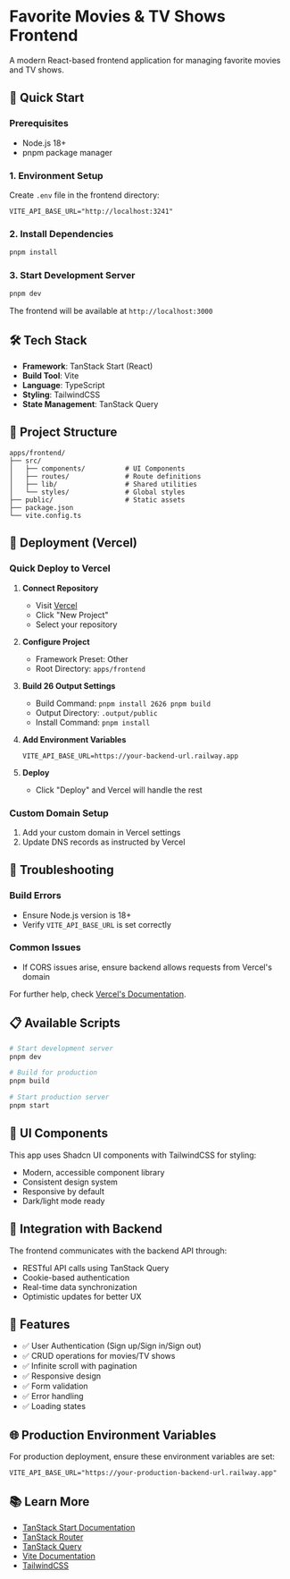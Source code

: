 # Favorite Movies & TV Shows Frontend

A modern React-based frontend application for managing favorite movies and TV shows.

## 🚀 Quick Start

### Prerequisites

- Node.js 18+
- pnpm package manager

### 1. Environment Setup

Create `.env` file in the frontend directory:

```env
VITE_API_BASE_URL="http://localhost:3241"
```

### 2. Install Dependencies

```bash
pnpm install
```

### 3. Start Development Server

```bash
pnpm dev
```

The frontend will be available at `http://localhost:3000`

## 🛠️ Tech Stack

- **Framework**: TanStack Start (React)
- **Build Tool**: Vite
- **Language**: TypeScript
- **Styling**: TailwindCSS
- **State Management**: TanStack Query

## 📁 Project Structure

```
apps/frontend/
├── src/
│   ├── components/          # UI Components
│   ├── routes/              # Route definitions
│   ├── lib/                 # Shared utilities
│   └── styles/              # Global styles
├── public/                  # Static assets
├── package.json
└── vite.config.ts
```

## 🚀 Deployment (Vercel)

### Quick Deploy to Vercel

1. **Connect Repository**
    - Visit [Vercel](https://vercel.com)
    - Click "New Project"
    - Select your repository

2. **Configure Project**
    - Framework Preset: Other
    - Root Directory: `apps/frontend`

3. **Build  26 Output Settings**
    - Build Command: `pnpm install  26 26 pnpm build`
    - Output Directory: `.output/public`
    - Install Command: `pnpm install`

4. **Add Environment Variables**

    ```env
    VITE_API_BASE_URL=https://your-backend-url.railway.app
    ```

5. **Deploy**
    - Click "Deploy" and Vercel will handle the rest

### Custom Domain Setup

1. Add your custom domain in Vercel settings
2. Update DNS records as instructed by Vercel

## 🔧 Troubleshooting

### Build Errors

- Ensure Node.js version is 18+
- Verify `VITE_API_BASE_URL` is set correctly

### Common Issues

- If CORS issues arise, ensure backend allows requests from Vercel's domain

For further help, check [Vercel's Documentation](https://vercel.com/docs).

## 📋 Available Scripts

```bash
# Start development server
pnpm dev

# Build for production
pnpm build

# Start production server
pnpm start
```

## 🎨 UI Components

This app uses Shadcn UI components with TailwindCSS for styling:

- Modern, accessible component library
- Consistent design system
- Responsive by default
- Dark/light mode ready

## 🔗 Integration with Backend

The frontend communicates with the backend API through:

- RESTful API calls using TanStack Query
- Cookie-based authentication
- Real-time data synchronization
- Optimistic updates for better UX

## 📝 Features

- ✅ User Authentication (Sign up/Sign in/Sign out)
- ✅ CRUD operations for movies/TV shows
- ✅ Infinite scroll with pagination
- ✅ Responsive design
- ✅ Form validation
- ✅ Error handling
- ✅ Loading states

## 🌐 Production Environment Variables

For production deployment, ensure these environment variables are set:

```env
VITE_API_BASE_URL="https://your-production-backend-url.railway.app"
```

## 📚 Learn More

- [TanStack Start Documentation](https://tanstack.com/start)
- [TanStack Router](https://tanstack.com/router)
- [TanStack Query](https://tanstack.com/query)
- [Vite Documentation](https://vitejs.dev/)
- [TailwindCSS](https://tailwindcss.com/)
